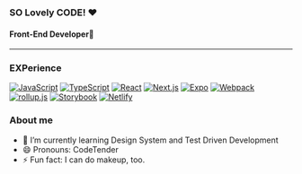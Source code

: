 ### SO Lovely CODE! ❤

#### Front-End Developer💄

---

### EXPerience

[![JavaScript](https://img.shields.io/badge/JavsScript-F7DF1E?style=flat-square&logo=JavaScript&logoColor=222)](https://github.com/LovelyHaRa?tab=repositories&language=javascript)
[![TypeScript](https://img.shields.io/badge/TypeScript-3178C6?style=flat-square&logo=TypeScript&logoColor=eee)](https://github.com/LovelyHaRa?tab=repositories&language=typescript)
[![React](https://img.shields.io/badge/React-61DAFB?style=flat-square&logo=React&logoColor=222)](https://github.com/LovelyHaRa?tab=repositories&q=react)
[![Next.js](https://img.shields.io/badge/Next.js-000000?style=flat-square&logo=Next-dot-js&logoColor=eee)](https://github.com/LovelyHaRa?tab=repositories&q=nextjs)
[![Expo](https://img.shields.io/badge/Expo-000020?style=flat-square&logo=Expo&logoColor=eee)](https://github.com/LovelyHaRa?tab=repositories&q=expo)
[![Webpack](https://img.shields.io/badge/Webpack-8DD6F9?style=flat-square&logo=Webpack&logoColor=222)](https://github.com/LovelyHaRa?tab=repositories&q=webpack)
[![rollup.js](https://img.shields.io/badge/rollup.js-EC4A3F?style=flat-square&logo=rollup-dot-js&logoColor=eee)](https://github.com/LovelyHaRa?tab=repositories&q=rollupjs)
[![Storybook](https://img.shields.io/badge/Storybook-FF4785?style=flat-square&logo=Storybook&logoColor=eee)](https://github.com/LovelyHaRa?tab=repositories&q=storybook)
[![Netlify](https://img.shields.io/badge/Netlify-00C7B7?style=flat-square&logo=Netlify&logoColor=eee)](https://github.com/LovelyHaRa?tab=repositories&q=netlify)

### About me

- 🌱 I’m currently learning Design System and Test Driven Development
- 😄 Pronouns: CodeTender
- ⚡ Fun fact: I can do makeup, too.

<!--
**LovelyHaRa/LovelyHaRa** is a ✨ _special_ ✨ repository because its `README.md` (this file) appears on your GitHub profile.

Here are some ideas to get you started:

- 🔭 I’m currently working on ...
- 🌱 I’m currently learning ...
- 👯 I’m looking to collaborate on ...
- 🤔 I’m looking for help with ...
- 💬 Ask me about ...
- 📫 How to reach me: ...
- 😄 Pronouns: ...
- ⚡ Fun fact: ...
-->
